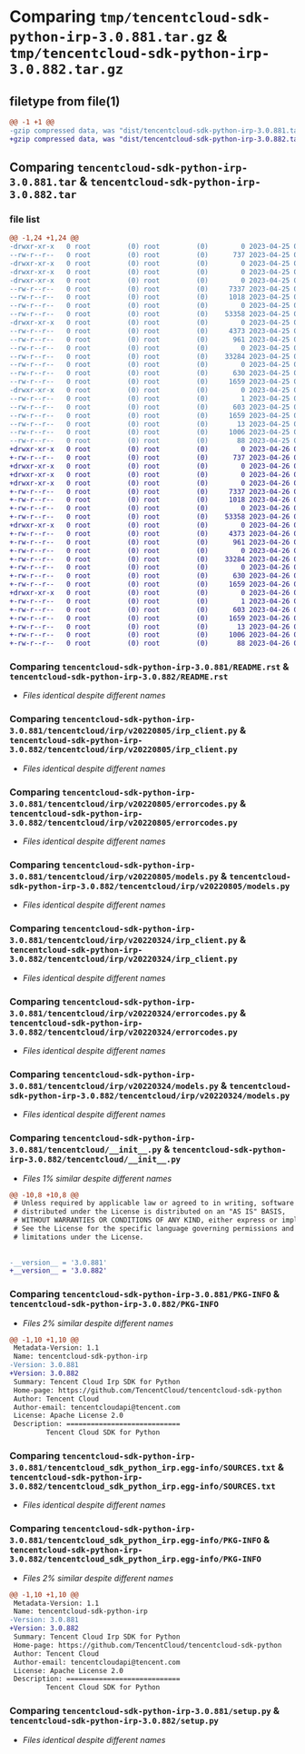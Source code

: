 # Comparing `tmp/tencentcloud-sdk-python-irp-3.0.881.tar.gz` & `tmp/tencentcloud-sdk-python-irp-3.0.882.tar.gz`

## filetype from file(1)

```diff
@@ -1 +1 @@
-gzip compressed data, was "dist/tencentcloud-sdk-python-irp-3.0.881.tar", last modified: Tue Apr 25 00:43:41 2023, max compression
+gzip compressed data, was "dist/tencentcloud-sdk-python-irp-3.0.882.tar", last modified: Wed Apr 26 03:36:57 2023, max compression
```

## Comparing `tencentcloud-sdk-python-irp-3.0.881.tar` & `tencentcloud-sdk-python-irp-3.0.882.tar`

### file list

```diff
@@ -1,24 +1,24 @@
-drwxr-xr-x   0 root         (0) root         (0)        0 2023-04-25 00:43:41.000000 tencentcloud-sdk-python-irp-3.0.881/
--rw-r--r--   0 root         (0) root         (0)      737 2023-04-25 00:43:40.000000 tencentcloud-sdk-python-irp-3.0.881/README.rst
-drwxr-xr-x   0 root         (0) root         (0)        0 2023-04-25 00:43:41.000000 tencentcloud-sdk-python-irp-3.0.881/tencentcloud/
-drwxr-xr-x   0 root         (0) root         (0)        0 2023-04-25 00:43:41.000000 tencentcloud-sdk-python-irp-3.0.881/tencentcloud/irp/
-drwxr-xr-x   0 root         (0) root         (0)        0 2023-04-25 00:43:41.000000 tencentcloud-sdk-python-irp-3.0.881/tencentcloud/irp/v20220805/
--rw-r--r--   0 root         (0) root         (0)     7337 2023-04-25 00:43:40.000000 tencentcloud-sdk-python-irp-3.0.881/tencentcloud/irp/v20220805/irp_client.py
--rw-r--r--   0 root         (0) root         (0)     1018 2023-04-25 00:43:40.000000 tencentcloud-sdk-python-irp-3.0.881/tencentcloud/irp/v20220805/errorcodes.py
--rw-r--r--   0 root         (0) root         (0)        0 2023-04-25 00:43:40.000000 tencentcloud-sdk-python-irp-3.0.881/tencentcloud/irp/v20220805/__init__.py
--rw-r--r--   0 root         (0) root         (0)    53358 2023-04-25 00:43:40.000000 tencentcloud-sdk-python-irp-3.0.881/tencentcloud/irp/v20220805/models.py
-drwxr-xr-x   0 root         (0) root         (0)        0 2023-04-25 00:43:41.000000 tencentcloud-sdk-python-irp-3.0.881/tencentcloud/irp/v20220324/
--rw-r--r--   0 root         (0) root         (0)     4373 2023-04-25 00:43:40.000000 tencentcloud-sdk-python-irp-3.0.881/tencentcloud/irp/v20220324/irp_client.py
--rw-r--r--   0 root         (0) root         (0)      961 2023-04-25 00:43:40.000000 tencentcloud-sdk-python-irp-3.0.881/tencentcloud/irp/v20220324/errorcodes.py
--rw-r--r--   0 root         (0) root         (0)        0 2023-04-25 00:43:40.000000 tencentcloud-sdk-python-irp-3.0.881/tencentcloud/irp/v20220324/__init__.py
--rw-r--r--   0 root         (0) root         (0)    33284 2023-04-25 00:43:40.000000 tencentcloud-sdk-python-irp-3.0.881/tencentcloud/irp/v20220324/models.py
--rw-r--r--   0 root         (0) root         (0)        0 2023-04-25 00:43:40.000000 tencentcloud-sdk-python-irp-3.0.881/tencentcloud/irp/__init__.py
--rw-r--r--   0 root         (0) root         (0)      630 2023-04-25 00:43:40.000000 tencentcloud-sdk-python-irp-3.0.881/tencentcloud/__init__.py
--rw-r--r--   0 root         (0) root         (0)     1659 2023-04-25 00:43:41.000000 tencentcloud-sdk-python-irp-3.0.881/PKG-INFO
-drwxr-xr-x   0 root         (0) root         (0)        0 2023-04-25 00:43:41.000000 tencentcloud-sdk-python-irp-3.0.881/tencentcloud_sdk_python_irp.egg-info/
--rw-r--r--   0 root         (0) root         (0)        1 2023-04-25 00:43:41.000000 tencentcloud-sdk-python-irp-3.0.881/tencentcloud_sdk_python_irp.egg-info/dependency_links.txt
--rw-r--r--   0 root         (0) root         (0)      603 2023-04-25 00:43:41.000000 tencentcloud-sdk-python-irp-3.0.881/tencentcloud_sdk_python_irp.egg-info/SOURCES.txt
--rw-r--r--   0 root         (0) root         (0)     1659 2023-04-25 00:43:41.000000 tencentcloud-sdk-python-irp-3.0.881/tencentcloud_sdk_python_irp.egg-info/PKG-INFO
--rw-r--r--   0 root         (0) root         (0)       13 2023-04-25 00:43:41.000000 tencentcloud-sdk-python-irp-3.0.881/tencentcloud_sdk_python_irp.egg-info/top_level.txt
--rw-r--r--   0 root         (0) root         (0)     1006 2023-04-25 00:43:40.000000 tencentcloud-sdk-python-irp-3.0.881/setup.py
--rw-r--r--   0 root         (0) root         (0)       88 2023-04-25 00:43:41.000000 tencentcloud-sdk-python-irp-3.0.881/setup.cfg
+drwxr-xr-x   0 root         (0) root         (0)        0 2023-04-26 03:36:57.000000 tencentcloud-sdk-python-irp-3.0.882/
+-rw-r--r--   0 root         (0) root         (0)      737 2023-04-26 03:36:57.000000 tencentcloud-sdk-python-irp-3.0.882/README.rst
+drwxr-xr-x   0 root         (0) root         (0)        0 2023-04-26 03:36:57.000000 tencentcloud-sdk-python-irp-3.0.882/tencentcloud/
+drwxr-xr-x   0 root         (0) root         (0)        0 2023-04-26 03:36:57.000000 tencentcloud-sdk-python-irp-3.0.882/tencentcloud/irp/
+drwxr-xr-x   0 root         (0) root         (0)        0 2023-04-26 03:36:57.000000 tencentcloud-sdk-python-irp-3.0.882/tencentcloud/irp/v20220805/
+-rw-r--r--   0 root         (0) root         (0)     7337 2023-04-26 03:36:57.000000 tencentcloud-sdk-python-irp-3.0.882/tencentcloud/irp/v20220805/irp_client.py
+-rw-r--r--   0 root         (0) root         (0)     1018 2023-04-26 03:36:57.000000 tencentcloud-sdk-python-irp-3.0.882/tencentcloud/irp/v20220805/errorcodes.py
+-rw-r--r--   0 root         (0) root         (0)        0 2023-04-26 03:36:57.000000 tencentcloud-sdk-python-irp-3.0.882/tencentcloud/irp/v20220805/__init__.py
+-rw-r--r--   0 root         (0) root         (0)    53358 2023-04-26 03:36:57.000000 tencentcloud-sdk-python-irp-3.0.882/tencentcloud/irp/v20220805/models.py
+drwxr-xr-x   0 root         (0) root         (0)        0 2023-04-26 03:36:57.000000 tencentcloud-sdk-python-irp-3.0.882/tencentcloud/irp/v20220324/
+-rw-r--r--   0 root         (0) root         (0)     4373 2023-04-26 03:36:57.000000 tencentcloud-sdk-python-irp-3.0.882/tencentcloud/irp/v20220324/irp_client.py
+-rw-r--r--   0 root         (0) root         (0)      961 2023-04-26 03:36:57.000000 tencentcloud-sdk-python-irp-3.0.882/tencentcloud/irp/v20220324/errorcodes.py
+-rw-r--r--   0 root         (0) root         (0)        0 2023-04-26 03:36:57.000000 tencentcloud-sdk-python-irp-3.0.882/tencentcloud/irp/v20220324/__init__.py
+-rw-r--r--   0 root         (0) root         (0)    33284 2023-04-26 03:36:57.000000 tencentcloud-sdk-python-irp-3.0.882/tencentcloud/irp/v20220324/models.py
+-rw-r--r--   0 root         (0) root         (0)        0 2023-04-26 03:36:57.000000 tencentcloud-sdk-python-irp-3.0.882/tencentcloud/irp/__init__.py
+-rw-r--r--   0 root         (0) root         (0)      630 2023-04-26 03:36:57.000000 tencentcloud-sdk-python-irp-3.0.882/tencentcloud/__init__.py
+-rw-r--r--   0 root         (0) root         (0)     1659 2023-04-26 03:36:57.000000 tencentcloud-sdk-python-irp-3.0.882/PKG-INFO
+drwxr-xr-x   0 root         (0) root         (0)        0 2023-04-26 03:36:57.000000 tencentcloud-sdk-python-irp-3.0.882/tencentcloud_sdk_python_irp.egg-info/
+-rw-r--r--   0 root         (0) root         (0)        1 2023-04-26 03:36:57.000000 tencentcloud-sdk-python-irp-3.0.882/tencentcloud_sdk_python_irp.egg-info/dependency_links.txt
+-rw-r--r--   0 root         (0) root         (0)      603 2023-04-26 03:36:57.000000 tencentcloud-sdk-python-irp-3.0.882/tencentcloud_sdk_python_irp.egg-info/SOURCES.txt
+-rw-r--r--   0 root         (0) root         (0)     1659 2023-04-26 03:36:57.000000 tencentcloud-sdk-python-irp-3.0.882/tencentcloud_sdk_python_irp.egg-info/PKG-INFO
+-rw-r--r--   0 root         (0) root         (0)       13 2023-04-26 03:36:57.000000 tencentcloud-sdk-python-irp-3.0.882/tencentcloud_sdk_python_irp.egg-info/top_level.txt
+-rw-r--r--   0 root         (0) root         (0)     1006 2023-04-26 03:36:57.000000 tencentcloud-sdk-python-irp-3.0.882/setup.py
+-rw-r--r--   0 root         (0) root         (0)       88 2023-04-26 03:36:57.000000 tencentcloud-sdk-python-irp-3.0.882/setup.cfg
```

### Comparing `tencentcloud-sdk-python-irp-3.0.881/README.rst` & `tencentcloud-sdk-python-irp-3.0.882/README.rst`

 * *Files identical despite different names*

### Comparing `tencentcloud-sdk-python-irp-3.0.881/tencentcloud/irp/v20220805/irp_client.py` & `tencentcloud-sdk-python-irp-3.0.882/tencentcloud/irp/v20220805/irp_client.py`

 * *Files identical despite different names*

### Comparing `tencentcloud-sdk-python-irp-3.0.881/tencentcloud/irp/v20220805/errorcodes.py` & `tencentcloud-sdk-python-irp-3.0.882/tencentcloud/irp/v20220805/errorcodes.py`

 * *Files identical despite different names*

### Comparing `tencentcloud-sdk-python-irp-3.0.881/tencentcloud/irp/v20220805/models.py` & `tencentcloud-sdk-python-irp-3.0.882/tencentcloud/irp/v20220805/models.py`

 * *Files identical despite different names*

### Comparing `tencentcloud-sdk-python-irp-3.0.881/tencentcloud/irp/v20220324/irp_client.py` & `tencentcloud-sdk-python-irp-3.0.882/tencentcloud/irp/v20220324/irp_client.py`

 * *Files identical despite different names*

### Comparing `tencentcloud-sdk-python-irp-3.0.881/tencentcloud/irp/v20220324/errorcodes.py` & `tencentcloud-sdk-python-irp-3.0.882/tencentcloud/irp/v20220324/errorcodes.py`

 * *Files identical despite different names*

### Comparing `tencentcloud-sdk-python-irp-3.0.881/tencentcloud/irp/v20220324/models.py` & `tencentcloud-sdk-python-irp-3.0.882/tencentcloud/irp/v20220324/models.py`

 * *Files identical despite different names*

### Comparing `tencentcloud-sdk-python-irp-3.0.881/tencentcloud/__init__.py` & `tencentcloud-sdk-python-irp-3.0.882/tencentcloud/__init__.py`

 * *Files 1% similar despite different names*

```diff
@@ -10,8 +10,8 @@
 # Unless required by applicable law or agreed to in writing, software
 # distributed under the License is distributed on an "AS IS" BASIS,
 # WITHOUT WARRANTIES OR CONDITIONS OF ANY KIND, either express or implied.
 # See the License for the specific language governing permissions and
 # limitations under the License.
 
 
-__version__ = '3.0.881'
+__version__ = '3.0.882'
```

### Comparing `tencentcloud-sdk-python-irp-3.0.881/PKG-INFO` & `tencentcloud-sdk-python-irp-3.0.882/PKG-INFO`

 * *Files 2% similar despite different names*

```diff
@@ -1,10 +1,10 @@
 Metadata-Version: 1.1
 Name: tencentcloud-sdk-python-irp
-Version: 3.0.881
+Version: 3.0.882
 Summary: Tencent Cloud Irp SDK for Python
 Home-page: https://github.com/TencentCloud/tencentcloud-sdk-python
 Author: Tencent Cloud
 Author-email: tencentcloudapi@tencent.com
 License: Apache License 2.0
 Description: ============================
         Tencent Cloud SDK for Python
```

### Comparing `tencentcloud-sdk-python-irp-3.0.881/tencentcloud_sdk_python_irp.egg-info/SOURCES.txt` & `tencentcloud-sdk-python-irp-3.0.882/tencentcloud_sdk_python_irp.egg-info/SOURCES.txt`

 * *Files identical despite different names*

### Comparing `tencentcloud-sdk-python-irp-3.0.881/tencentcloud_sdk_python_irp.egg-info/PKG-INFO` & `tencentcloud-sdk-python-irp-3.0.882/tencentcloud_sdk_python_irp.egg-info/PKG-INFO`

 * *Files 2% similar despite different names*

```diff
@@ -1,10 +1,10 @@
 Metadata-Version: 1.1
 Name: tencentcloud-sdk-python-irp
-Version: 3.0.881
+Version: 3.0.882
 Summary: Tencent Cloud Irp SDK for Python
 Home-page: https://github.com/TencentCloud/tencentcloud-sdk-python
 Author: Tencent Cloud
 Author-email: tencentcloudapi@tencent.com
 License: Apache License 2.0
 Description: ============================
         Tencent Cloud SDK for Python
```

### Comparing `tencentcloud-sdk-python-irp-3.0.881/setup.py` & `tencentcloud-sdk-python-irp-3.0.882/setup.py`

 * *Files identical despite different names*

